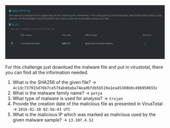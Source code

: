 <img src=".images/i-got-a-virus.png">

For this challenge just download the malware file and put in virustotal, there you can find all the information needed.
1) What is the SHA256 of the given file? ->  `4c1dc737915d76b7ce579abddaba74ead6fdb5b519a1ea45308b8c49b950655c`
2) What is the malware family name? -> `petya`
3) What type of malware is used for analysis? -> `trojan`
4) Provide the creation date of the malicious file as presented in VirusTotal -> `2016-01-30 02:56:43 UTC`
5) What is the malicious IP which was marked as malicious used by the given malware sample? -> `13.107.4.52`


